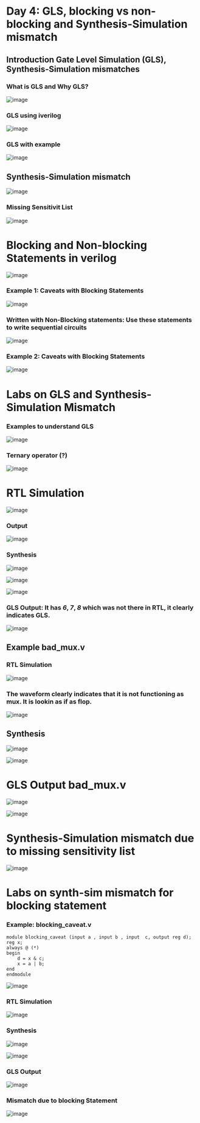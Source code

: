 # Day 4: GLS, blocking vs non-blocking and Synthesis-Simulation mismatch

## Introduction Gate Level Simulation (GLS), Synthesis-Simulation mismatches

### What is GLS and Why GLS?

![image](https://github.com/user-attachments/assets/43b84a9f-3c12-4d05-8366-ea6307aff677)

### GLS using iverilog

![image](https://github.com/user-attachments/assets/d60ec4fa-c240-4763-b9b1-f1093bb89d6e)

### GLS with example

![image](https://github.com/user-attachments/assets/c754cb26-0347-4c77-ad55-275797d9a434)

## Synthesis-Simulation mismatch

![image](https://github.com/user-attachments/assets/73867b06-17aa-43a3-aad9-125f3b3e259a)

### Missing Sensitivit List

![image](https://github.com/user-attachments/assets/46693612-003b-4aef-aea5-3173337d5a70)

# Blocking and Non-blocking Statements in verilog

![image](https://github.com/user-attachments/assets/12f24d1a-69cf-4309-9afd-dffb5e7bd179)

### Example 1: Caveats with Blocking Statements

![image](https://github.com/user-attachments/assets/3140adf7-5f9b-4f2d-82ba-44bc72e0dbf6)

### Written with Non-Blocking statements: Use these statements to write sequential circuits

![image](https://github.com/user-attachments/assets/27a8db0b-133d-4975-9dbb-878a12b797e0)

### Example 2: Caveats with Blocking Statements

![image](https://github.com/user-attachments/assets/e9f16714-a83e-4ba0-920b-47bce3ee7a78)


#  Labs on GLS and Synthesis-Simulation Mismatch

### Examples to understand GLS

![image](https://github.com/user-attachments/assets/ad2191fc-a72f-4d31-96cb-05dc6aa41f27)

### Ternary operator (?)

![image](https://github.com/user-attachments/assets/0b5971f2-2995-4ae8-8395-46c4bb866ed4)

# RTL Simulation

![image](https://github.com/user-attachments/assets/18dc8b8c-b05f-4e92-a073-1a6ef07b4749)

### Output

![image](https://github.com/user-attachments/assets/1a4f9543-5979-49e2-907a-defabf22db1f)

### Synthesis

![image](https://github.com/user-attachments/assets/e4ccc2de-0334-4ec5-bee0-23a5ece20487)

![image](https://github.com/user-attachments/assets/1b113711-a087-40fe-b0ba-80a71abbe4de)


![image](https://github.com/user-attachments/assets/a120c12d-d0cb-45d3-b54d-ca50ca2d36df)

### GLS Output: It has _6_, _7_, _8_ which was not there in RTL, it clearly indicates GLS.

![image](https://github.com/user-attachments/assets/8601072b-7581-4afe-ad44-89f15226c3b6)

## Example bad_mux.v

### RTL Simulation

![image](https://github.com/user-attachments/assets/75e106bc-295d-4d7b-9dff-00e0abfdb61d)

### The waveform clearly indicates that it is not functioning as mux. It is lookin as if as flop.

![image](https://github.com/user-attachments/assets/09743a29-f8cb-4efd-86fd-057ac71affac)

## Synthesis

![image](https://github.com/user-attachments/assets/31ea3a33-21c1-45c7-a9af-e23a4ef6d474)

![image](https://github.com/user-attachments/assets/789c34d5-5a07-41f3-b3ac-1fca387d9e49)

# GLS Output bad_mux.v

![image](https://github.com/user-attachments/assets/df78f3c2-e938-49cb-8b48-417a0470d6e9)

![image](https://github.com/user-attachments/assets/04e36312-f114-4f80-b793-ab2f201e3fb4)

# Synthesis-Simulation mismatch due to missing sensitivity list

![image](https://github.com/user-attachments/assets/8e360189-be33-4526-9e79-5b7cea54e0bd)

# Labs on synth-sim mismatch for blocking statement

### Example: blocking_caveat.v

```
module blocking_caveat (input a , input b , input  c, output reg d);
reg x;
always @ (*)
begin
	d = x & c;
	x = a | b;
end
endmodule

```

![image](https://github.com/user-attachments/assets/b2ba6b7f-5621-411f-af85-758d6ab29cfc)

### RTL Simulation

![image](https://github.com/user-attachments/assets/4ca50431-8aa5-4c5b-89f5-bf1ef3de59af)

### Synthesis

![image](https://github.com/user-attachments/assets/84cddbf0-fed9-419e-9051-56dffcc9823e)

![image](https://github.com/user-attachments/assets/0c1560dd-c2e3-4f8a-be21-f15c322027ce)

### GLS Output

![image](https://github.com/user-attachments/assets/7ccc21d3-62d9-4c15-b6e1-1b1b2522a55c)

### Mismatch due to blocking Statement

![image](https://github.com/user-attachments/assets/4fadd667-9040-4ef9-8f1e-32b81a20750c)






